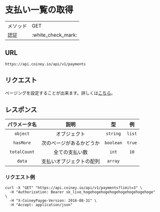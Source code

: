 # 支払い一覧の取得

<table>
  <tr>
    <td>メソッド</td>
    <td>GET</td>
  </tr>
  <tr>
    <td>認証</td>
    <td>:white_check_mark:</td>
  </tr>
</table>

## URL

```
https://api.coiney.io/api/v1/payments
```

## リクエスト

ページングを設定することが出来ます。詳しくは[こちら](../../api-spec/pagination.md)。

## レスポンス

|パラメータ名|説明|型|例|
|:----:|:----:|:----:|:----:|
|`object`|オブジェクト|`string`|`list`|
|`hasMore`|次のページがあるかどうか|`boolean`|`true`|
|`totalCount`|全ての支払い数|`int`|`10`|
|`data`|支払いオブジェクトの配列|`array`||

### リクエスト例

```
curl -X "GET" "https://api.coiney.io/api/v1/payments?limit=3" \
  -H "Authorization: Bearer sk_live_hogehogehogehogehogehogehogehoge" \
  -H "X-CoineyPayge-Version: 2016-08-31" \
  -H "Accept: application/json"
```
